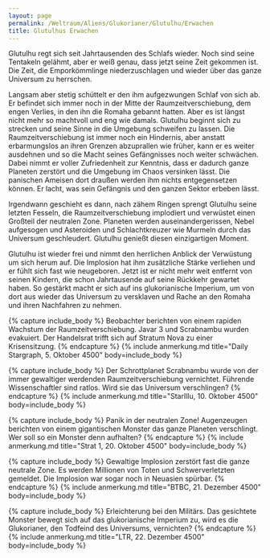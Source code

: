 ```yaml
---
layout: page
permalink: /Weltraum/Aliens/Glukorianer/Glutulhu/Erwachen
title: Glutulhus Erwachen
---
```




Glutulhu regt sich seit Jahrtausenden des Schlafs wieder. Noch sind seine Tentakeln gelähmt, aber er weiß genau, dass jetzt seine Zeit gekommen ist. Die Zeit, die Emporkömmlinge niederzuschlagen und wieder über das ganze Universum zu herrschen.

Langsam aber stetig schüttelt er den ihm aufgezwungen Schlaf von sich ab. Er befindet sich immer noch in der Mitte der Raumzeitverschiebung, dem engen Verlies, in den ihn die Romaha gebannt hatten. Aber es ist längst nicht mehr so machtvoll und eng wie damals. Glutulhu beginnt sich zu strecken und seine Sinne in die Umgebung schweifen zu lassen. Die Raumzeitverschiebung ist immer noch ein Hindernis, aber anstatt erbarmungslos an ihren Grenzen abzuprallen wie früher, kann er es weiter ausdehnen und so die Macht seines Gefängnisses noch weiter schwächen. Dabei nimmt er voller Zufriedenheit zur Kenntnis, dass er dadurch ganze Planeten zerstört und die Umgebung im Chaos versinken lässt. Die panischen Ameisen dort draußen werden ihm nichts entgegensetzen können. Er lacht, was sein Gefängnis und den ganzen Sektor erbeben lässt.

Irgendwann geschieht es dann, nach zähem Ringen sprengt Glutulhu seine letzten Fesseln, die Raumzeitverschiebung implodiert und verwüstet einen Großteil der neutralen Zone. Planeten werden auseinandergerissen, Nebel aufgesogen und Asteroiden und Schlachtkreuzer wie Murmeln durch das Universum geschleudert. Glutulhu genießt diesen einzigartigen Moment.

Glutulhu ist wieder frei und nimmt den herrlichen Anblick der Verwüstung um sich herum auf. Die Implosion hat ihm zusätzliche Stärke verliehen und er fühlt sich fast wie neugeboren. Jetzt ist er nicht mehr weit entfernt von seinen Kindern, die schon Jahrtausende auf seine Rückkehr gewartet haben. So gestärkt macht er sich auf ins glukorianische Imperium, um von dort aus wieder das Universum zu versklaven und Rache an den Romaha und ihren Nachfahren zu nehmen.

{% capture include_body %}
Beobachter berichten von einem rapiden Wachstum der Raumzeitverschiebung. Javar 3 und Scrabnambu wurden evakuiert. Der Handelsrat trifft sich auf Stratum Nova zu einer Krisensitzung.
{% endcapture %}
{% include anmerkung.md title="Daily Stargraph, 5. Oktober 4500" body=include_body %}

{% capture include_body %}
Der Schrottplanet Scrabnambu wurde von der immer gewaltiger werdenden Raumzeitverschiebung vernichtet. Führende Wissenschaftler sind ratlos. Wird sie das Universum verschlingen?
{% endcapture %}
{% include anmerkung.md title="StarIllu, 10. Oktober 4500" body=include_body %}

{% capture include_body %}
Panik in der neutralen Zone! Augenzeugen berichten von einem gigantischen Monster das ganze Planeten verschlingt. Wer soll so ein Monster denn aufhalten?
{% endcapture %}
{% include anmerkung.md title="Strat 1, 20. Oktober 4500" body=include_body %}

{% capture include_body %}
Gewaltige Implosion zerstört fast die ganze neutrale Zone. Es werden Millionen von Toten und Schwerverletzten gemeldet. Die Implosion war sogar noch in Neuasien spürbar.
{% endcapture %}
{% include anmerkung.md title="BTBC, 21. Dezember 4500" body=include_body %}

{% capture include_body %}
Erleichterung bei den Militärs. Das gesichtete Monster bewegt sich auf das glukorianische Imperium zu, wird es die Glukorianer, den Todfeind des Universums, vernichten?
{% endcapture %}
{% include anmerkung.md title="LTR, 22. Dezember 4500" body=include_body %}
